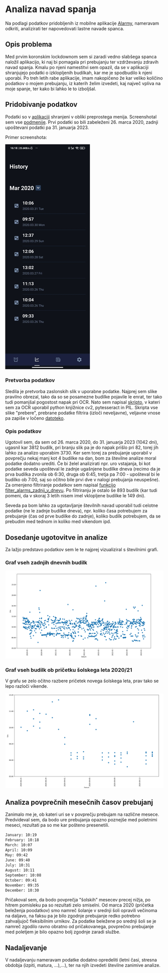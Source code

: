 # Analiza navad spanja

Na podlagi podatkov pridobljenih iz mobilne aplikacije [Alarmy](https://play.google.com/store/apps/etails?id=droom.sleepIfUCan&hl=en&gl=US), nameravam odkriti, analizirati ter napovedovati lastne navade spanca.



## Opis problema

Med prvim koronskim lockdownom sem si zaradi vedno slabšega spanca naložil aplikacijo, ki naj bi pomagala pri prebujanju ter vzdrževanju zdravih navad spanja. Kmalu po njeni namestitvi sem opazil, da se v aplikaciji shranjujejo podatki o izklopljenih budilkah, kar me je spodbudilo k njeni uporabi. Po treh letih rabe aplikacije, imam nakopičeno že kar veliko količino podatkov o mojem prebujanju, iz katerih želim izvedeti, kaj največ vpliva na moje spanje, ter kako bi lahko le to izboljšal.



## Pridobivanje podatkov

Podatki so v [aplikaciji](https://play.google.com/store/apps/details?id=droom.sleepIfUCan&hl=en&gl=US) shranjeni v obliki preprostega menija. Screenshotal sem vse [podmenije](https://github.com/MitxSte/PR23MS/tree/main/podatki/screens). Prvi podatki so bili zabeleženi 26. marca 2020, zadnji upoštevani podatki pa 31. januarja 2023.

Primer screenshota:

![Podatki za marec 2020](https://github.com/MitxSte/PR23MS/blob/main/podatki/downsized/rsz_121.jpg "Podatki za marec 2020")


### Pretvorba podatkov

Sledila je pretvorba zaslonskih slik v uporabne podatke. Najprej sem slike pravilno obrezal, tako da so se posamezne budilke pojavile le enrat, ter tako tudi pomanjšal pogostost napak pri OCR. Nato sem napisal [skripto](https://github.com/MitxSte/PR23MS/blob/main/scripts/branjeSlik.py), v kateri sem za OCR uporabil python knjižnice cv2, pytesseract in PIL. Skripta vse slike "prebere", prebrane podatke filtrira (izloči neveljavne), veljavne vnose pa zapiše v ločeno [datoteko](https://github.com/MitxSte/PR23MS/blob/main/podatki/test.txt).

### Opis podatkov

Ugotovil sem, da sem od 26. marca 2020, do 31. januarja 2023 (1042 dni), ugasnil kar 3812 budilk, pri branju slik pa je do napak prišlo pri 82, torej jih lahko za analizo uporabim 3730. Ker sem torej za prebujanje uporabil v povprečju nekaj manj kot 4 budilke na dan, bom za številne analize moral podatke dodatno urediti. Če bi  želel analizirati npr. uro vstajanja, bi kot podatke seveda upošteval le zadnje ugašnjene budilke dneva (recimo da je prva budilka zvonila ob 6:30, druga ob 6:45, tretja pa 7:00 - upošteval bi le budilko ob 7:00, saj so očitno bile prvi dve v nalogi prebujanja neuspešne). Za omenjeno filtriranje podatkov sem napisal [funkcijo filter_alarms_zadnji_v_dnevu](https://github.com/MitxSte/PR23MS/blob/main/scripts/prva_s.py). Po filtriranju je ostalo še 893 budilk (kar tudi pomeni, da v skoraj 3 letih nisem imel vklopljene budilke le 149 dni). 

Seveda pa bom lahko za ugotavljanje številnih navad uporabil tudi celotne podatke (ne le zadnje budilke dneva), npr. koliko časa potrebujem za prebujanje (čas od prve budilke do zadnje), koliko budilk potrebujem, da se prebudim med tednom in koliko med vikendom ipd.


## Dosedanje ugotovitve in analize

Za lažjo predstavo podatkov sem le te najprej vizualiziral s številnimi grafi.

### Graf vseh zadnjih dnevnih budilk

![Graf vseh zadnjih dnevnih budilk](https://github.com/MitxSte/PR23MS/blob/main/slike_prikaz/vsi%20podatki.PNG "Graf vseh zadnjih dnevnih budilk")

### Graf vseh budilk ob pričetku šolskega leta 2020/21

V grafu se zelo očitno razbere pričetek novega šolskega leta, prav tako se lepo razloči vikende.

![Graf vseh budilk ob pričetku šolskega leta 2020/21](https://github.com/MitxSte/PR23MS/blob/main/slike_prikaz/2020_konec_poletja.PNG "Graf vseh budilk ob pričetku šolskega leta 2020/21")


## Analiza povprečnih mesečnih časov prebujanj

Zanimalo me je, ob kateri uri se v povprečju prebujam na različne mesece. Predvideval sem, da bodo ure prebujanja opazno poznejše med poletnimi meseci, rezultati pa so me kar pošteno presenetili. 

```
January: 10:19
February: 10:18
March: 10:07
April: 10:09
May: 09:42
June: 09:40
July: 10:31
August: 10:11
September: 10:08
October: 09:41
November: 09:35
December: 10:30
```

Pričakoval sem, da bodo povprečja "šolskih" mesecev precej nižja, po hitrem pomisleku pa so rezultati zelo smiselni. Od marca 2020 (pričetka beleženja poodatkov) smo namreč šolanje v srednji šoli opravili večinoma na daljavo, na faksu pa je bilo zgodnje prebujanje redko potrebno zahvaljujoč fleksibilnim urnikov. Za podatke beležene po srednji šoli se je namreč zgodilo ravno obratno od pričakovanega, povprečno prebujanje med poletjem je bilo opazno bolj zgodnje zaradi službe.

## Nadaljevanje
V nadaljevanju nameravam podatke dodatno opredeliti (letni časi, stresna obdobja (izpiti, matura, ...),...), ter na njih izvedeti številne zanimive analize.
